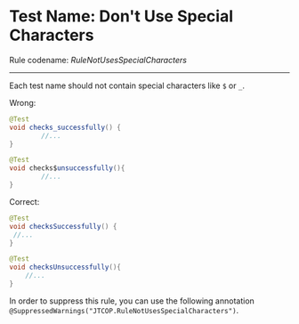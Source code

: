 # Test Name: Don't Use Special Characters

Rule codename: _RuleNotUsesSpecialCharacters_
___

Each test name should not contain special characters like `$` or `_`.

Wrong:
```java
@Test
void checks_successfully() {
        //...
}

@Test
void checks$unsuccessfully(){
        //...
}
```

Correct:
```java
@Test
void checksSuccessfully() {
 //...
}

@Test
void checksUnsuccessfully(){
    //...
}
```

In order to suppress this rule, you can use the following annotation
`@SuppressedWarnings("JTCOP.RuleNotUsesSpecialCharacters")`.
